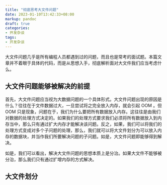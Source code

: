 ```yaml
---
title: "彻底思考大文件问题"
date: 2023-01-10T13:42:33+08:00
markup: pandoc
draft: true
categories:
- 开发杂谈
tags:
- 开发杂谈
---
```


大文件问题几乎是所有编程人员都遇到过的问题，而且也是常考的面试题。本篇文章并不着眼于具体的代码，而是从思想入手，彻底解析面对大文件我们应当考虑什么。

## 大文件问题能够被解决的前提

首先，大文件问题应当视为大数据问题的一个具体形式。大文件问题出现的原因是什么？往往在于文件数据过大，一旦尝试将之完全放入内存，就会引起 OOM 。但 OOM 只是现象，问题在于，我们为什么要把所有数据放入内存。这往往是由我们对数据的处理方式决定的。如果我们的处理方式要求我们必须将所有数据放入到内存当中，那么只有通过扩大内存才能解决该问题。反之，如果，我们可以将我们的处理方式变成对多个子问题的处理，那么，我们就可以将大文件划分为可以放入内存的数据块，并当作我们所要解决问题的子问题。如是，大文件问题即能够得到解决。

如是，我们可以看出，解决大文件问题的思想本质上是分治。如果大文件不能够被分治，那么我们只有通过扩增内存的方式解决。

## 大文件划分
